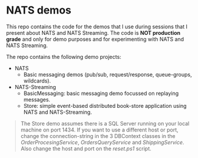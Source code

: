 # NATS demos
This repo contains the code for the demos that I use during sessions that I present about NATS and NATS Streaming.
The code is **NOT production grade** and only for demo purposes and for experimenting with NATS and NATS Streaming.

The repo contains the following demo projects:
- NATS
  - Basic messaging demos (pub/sub, request/response, queue-groups, wildcards).
- NATS-Streaming
  - BasicMessaging: basic messaging demo focussed on replaying messages.
  - Store: simple event-based distributed book-store application using NATS and NATS-Streaming.

> The Store demo assumes there is a SQL Server running on your local machine on port 1434. If you want to use a different host or port, change the connection-string in the 3 DBContext classes in the *OrderProcesingService*, *OrdersQueryService* and *ShippingService*. Also change the host and port on the *reset.ps1* script.